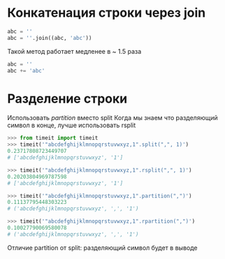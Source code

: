 # Конкатенация строки через join

```python
abc = ''
abc = ''.join((abc, 'abc'))
```

Такой метод работает медленее в ~ 1.5 раза

```python
abc = ''
abc += 'abc'
```


# Разделение строки

Использовать _partition_ вместо split
Когда мы знаем что разделяющий символ в конце, лучше использовать rsplit


```python
>>> from timeit import timeit
>>> timeit('"abcdefghijklmnopqrstuvwxyz,1".split(",", 1)')
0.23717808723449707
# ['abcdefghijklmnopqrstuvwxyz', '1']

>>> timeit('"abcdefghijklmnopqrstuvwxyz,1".rsplit(",", 1)')
0.20203804969787598
# ['abcdefghijklmnopqrstuvwxyz', '1']

>>> timeit('"abcdefghijklmnopqrstuvwxyz,1".partition(",")')
0.11137795448303223
# ('abcdefghijklmnopqrstuvwxyz', ',', '1')

>>> timeit('"abcdefghijklmnopqrstuvwxyz,1".rpartition(",")')
0.10027790069580078
# ('abcdefghijklmnopqrstuvwxyz', ',', '1')
```

Отличие partition от split: разделяющий символ будет в выводе